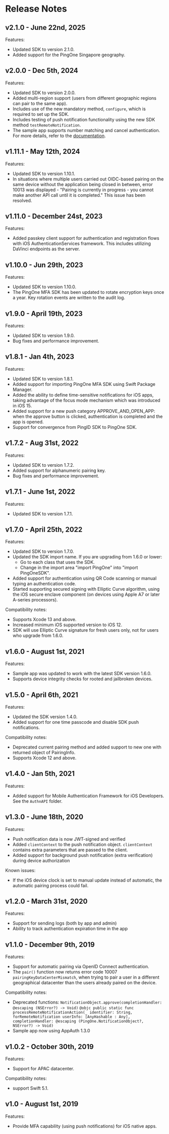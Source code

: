 # Release Notes

## v2.1.0 - June 22nd, 2025
Features:

- Updated SDK to version 2.1.0.
- Added support for the PingOne Singapore geography.

## v2.0.0 - Dec 5th, 2024
Features:

- Updated SDK to version 2.0.0.
- Added multi-region support (users from different geographic regions can pair to the same app).
- Includes use of the new mandatory method, `configure`, which is required to set up the SDK.
- Includes testing of push notification functionality using the new SDK method `testRemoteNotification`.
- The sample app supports number matching and cancel authentication. For more details, refer to the [documentation](https://github.com/pingidentity/pingone-mobile-sdk-ios/blob/main/release-notes.md).

## v1.11.1 - May 12th, 2024
Features:

- Updated SDK to version 1.10.1.
- In situations where multiple users carried out OIDC-based pairing on the same device without the application being closed in between, error 10013 was displayed - "Pairing is currently in progress - you cannot make another API call until it is completed." This issue has been resolved.

## v1.11.0 - December 24st, 2023
Features:

- Added passkey client support for authentication and registration flows with iOS AuthenticationServices framework. This includes utilizing DaVinci endpoints as the server.

## v1.10.0 - Jun 29th, 2023
Features:

- Updated SDK to version 1.10.0.
- The PingOne MFA SDK has been updated to rotate encryption keys once a year. Key rotation events are written to the audit log.

## v1.9.0 - April 19th, 2023
Features:

- Updated SDK to version 1.9.0.
- Bug fixes and performance improvement.

## v1.8.1 - Jan 4th, 2023
Features:

- Updated SDK to version 1.8.1.
- Added support for importing PingOne MFA SDK using Swift Package Manager.
- Added the ability to define time-sensitive notifications for iOS apps, taking advantage of the focus mode mechanism which was introduced in iOS 15.
- Added support for a new push category APPROVE_AND_OPEN_APP: when the approve button is clicked, authentication is completed and the app is opened.
- Support for convergence from PingID SDK to PingOne SDK.

## v1.7.2 - Aug 31st, 2022
Features:
 
- Updated SDK to version 1.7.2.
- Added support for alphanumeric pairing key.
- Bug fixes and performance improvement.

## v1.7.1 - June 1st, 2022
Features:
 
- Updated SDK to version 1.7.1.

## v1.7.0 - April 25th, 2022
Features:
 
- Updated SDK to version 1.7.0.
- Updated the SDK import name.
    If you are upgrading from 1.6.0 or lower:
    - Go to each class that uses the SDK.
    - Change in the import area "import PingOne" into "import PingOneSDK".
- Added support for authentication using QR Code scanning or manual typing an authentication code.
- Started supporting secured signing with Elliptic Curve algorithm, using the iOS secure enclave component (on devices using Apple A7 or later A-series processors).
 
Compatibility notes:
 
- Supports Xcode 13 and above.
- Increased minimum iOS supported version to iOS 12.
- SDK will use Elliptic Curve signature for fresh users only, not for users who upgrade from 1.6.0.

## v1.6.0 - August 1st, 2021
Features:

- Sample app was updated to work with the latest SDK version 1.6.0.
- Supports device integrity checks for rooted and jailbroken devices.

## v1.5.0 - April 6th, 2021
Features:

- Updated the SDK version 1.4.0.
- Added support for one time passcode and disable SDK push notifications.

Compatibility notes:

- Deprecated current pairing method and added support to new one with returned object of PairingInfo. 
- Supports Xcode 12 and above.

## v1.4.0 - Jan 5th, 2021
Features:

- Added support for Mobile Authentication Framework for iOS Developers. See the `AuthnAPI` folder.

## v1.3.0 - June 18th, 2020
Features:

- Push notification data is now JWT-signed and verified
- Added `clientContext` to the push notification object. `clientContext` contains extra parameters that are passed to the client.
- Added support for background push notification (extra verification) during device authorization

Known issues:

- If the iOS device clock is set to manual update instead of automatic, the automatic pairing process could fail.

## v1.2.0 - March 31st, 2020
Features:

- Support for sending logs (both by app and admin)
- Ability to track authentication expiration time in the app

## v1.1.0 - December 9th, 2019
Features:

- Support for automatic pairing via OpenID Connect authentication.
- The `pair()` function now returns error code 10007 `pairingKeyDataCenterMismatch`, when trying to pair a user in a different geographical datacenter than the users already paired on the device.

Compatibility notes:

- Deprecated functions: `NotificationObject.approve(completionHandler: @escaping (NSError?) -> Void)`
      `@objc public static func processRemoteNotificationAction(_ identifier: String, forRemoteNotification userInfo: [AnyHashable : Any], completionHandler: @escaping (PingOne.NotificationObject?, NSError?) -> Void)`
- Sample app now using AppAuth 1.3.0

## v1.0.2 - October 30th, 2019
Features:
- Support for APAC datacenter.

Compatibility notes:
- support Swift 5.1.


## v1.0 - August 1st, 2019
Features:
- Provide MFA capability (using push notifications) for iOS native apps.
